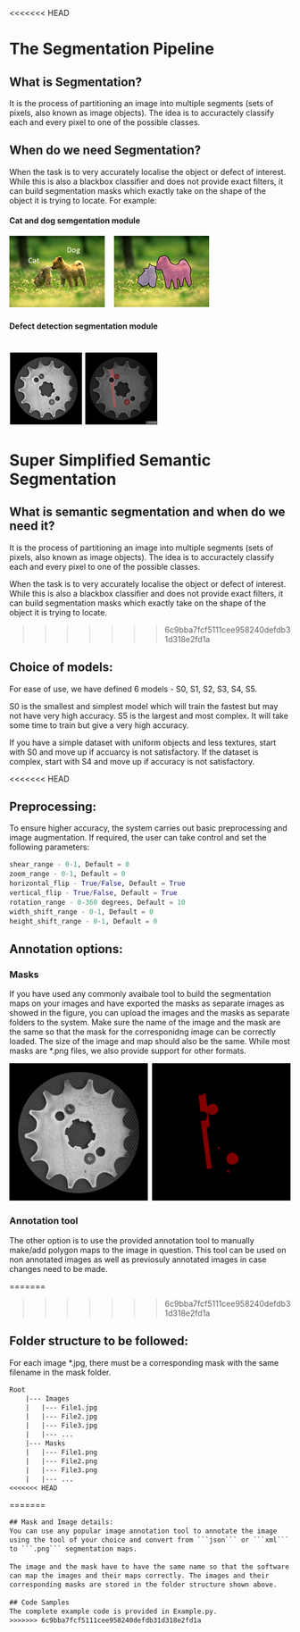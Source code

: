 <<<<<<< HEAD
# The Segmentation Pipeline
## What is Segmentation?
It is the process of partitioning an image into multiple segments (sets of pixels, also known as image objects). The idea is to accuractely classify each and every pixel to one of the possible classes. 

## When do we need Segmentation?
When the task is to very accurately localise the object or defect of interest. While this is also a blackbox classifier and does not provide exact filters, it can build segmentation masks which exactly take on the shape of the object it is trying to locate. 
For example: 
#### Cat and dog semgentation module
![alt text](Images/CatAndDog.png "Cat and Dog Segmentation")
#### Defect detection segmentation module
![alt text](Images/Defect.png "Defect Based Segmentation")
=======
# Super Simplified Semantic Segmentation
## What is semantic segmentation and when do we need it?
It is the process of partitioning an image into multiple segments (sets of pixels, also known as image objects). The idea is to accuractely classify each and every pixel to one of the possible classes. 

When the task is to very accurately localise the object or defect of interest. While this is also a blackbox classifier and does not provide exact filters, it can build segmentation masks which exactly take on the shape of the object it is trying to locate. 
>>>>>>> 6c9bba7fcf5111cee958240defdb31d318e2fd1a

## Choice of models:
For ease of use, we have defined 6 models - S0, S1, S2, S3, S4, S5. 

S0 is the smallest and simplest model which will train the fastest but may not have very high accuracy. 
S5 is the largest and most complex. It will take some time to train but give a very high accuracy. 

If you have a simple dataset with uniform objects and less textures, start with S0 and move up if accuarcy is not satisfactory. If the dataset is complex, start with S4 and move up if accuracy is not satisfactory. 

<<<<<<< HEAD
## Preprocessing: 
To ensure higher accuracy, the system carries out basic preprocessing and image augmentation. If required, the user can take control and set the following parameters:
```python
shear_range - 0-1, Default = 0
zoom_range - 0-1, Default = 0
horizontal_flip - True/False, Default = True
vertical_flip - True/False, Default = True
rotation_range - 0-360 degrees, Default = 10
width_shift_range - 0-1, Default = 0
height_shift_range - 0-1, Default = 0
```
## Annotation options:
### Masks
If you have used any commonly avaibale tool to build the segmentation maps on your images and have exported the masks as separate images as showed in the figure, you can upload the images and the masks as separate folders to the system. Make sure the name of the image and the mask are the same so that the mask for the corresponidng image can be correctly loaded. 
The size of the image and map should also be the same. While most masks are *.png files, we also provide support for other formats. 

![alt text](Images/Mask.png "Image and segmentation map")

### Annotation tool
The other option is to use the provided annotation tool to manually make/add polygon maps to the image in question. This tool can be used on non annotated images as well as previosuly annotated images in case changes need to be made. 

=======
>>>>>>> 6c9bba7fcf5111cee958240defdb31d318e2fd1a
## Folder structure to be followed:
For each image *.jpg, there must be a corresponding mask with the same filename in the mask folder. 
```
Root
    |--- Images
    |   |--- File1.jpg
    |   |--- File2.jpg
    |   |--- File3.jpg
    |   |--- ...
    |--- Masks
    |   |--- File1.png
    |   |--- File2.png
    |   |--- File3.png
    |   |--- ...
<<<<<<< HEAD
```
=======
```
## Mask and Image details:
You can use any popular image annotation tool to annotate the image using the tool of your choice and convert from ```json``` or ```xml``` to ```.png``` segmentation maps.

The image and the mask have to have the same name so that the software can map the images and their maps correctly. The images and their corresponding masks are stored in the folder structure shown above. 

## Code Samples
The complete example code is provided in Example.py. 
>>>>>>> 6c9bba7fcf5111cee958240defdb31d318e2fd1a
